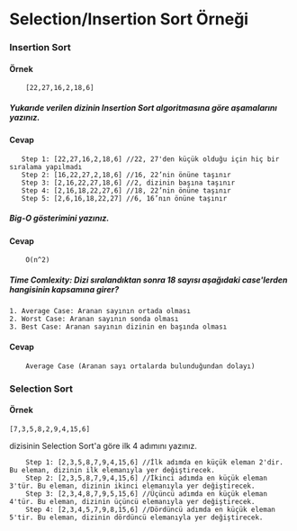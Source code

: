 # Selection/Insertion Sort Örneği

### Insertion Sort

#### Örnek

```` 
    [22,27,16,2,18,6] 
````

##### Yukarıde verilen dizinin Insertion Sort algoritmasına göre aşamalarını yazınız.

#### Cevap
````
   Step 1: [22,27,16,2,18,6] //22, 27'den küçük olduğu için hiç bir sıralama yapılmadı
   Step 2: [16,22,27,2,18,6] //16, 22’nin önüne taşınır
   Step 3: [2,16,22,27,18,6] //2, dizinin başına taşınır
   Step 4: [2,16,18,22,27,6] //18, 22’nin önüne taşınır
   Step 5: [2,6,16,18,22,27] //6, 16’nın önüne taşınır
````

##### Big-O gösterimini yazınız.

#### Cevap
```   
    O(n^2)
```
    

##### Time Comlexity: Dizi sıralandıktan sonra 18 sayısı aşağıdaki case'lerden hangisinin kapsamına girer?
    1. Average Case: Aranan sayının ortada olması
    2. Worst Case: Aranan sayının sonda olması
    3. Best Case: Aranan sayının dizinin en başında olması

#### Cevap
```
    Average Case (Aranan sayı ortalarda bulunduğundan dolayı)
```

### Selection Sort

#### Örnek

````
[7,3,5,8,2,9,4,15,6]
````
dizisinin Selection Sort'a göre ilk 4 adımını yazınız.
````
    Step 1: [2,3,5,8,7,9,4,15,6] //İlk adımda en küçük eleman 2'dir. Bu eleman, dizinin ilk elemanıyla yer değiştirecek.
    Step 2: [2,3,5,8,7,9,4,15,6] //İkinci adımda en küçük eleman 3'tür. Bu eleman, dizinin ikinci elemanıyla yer değiştirecek.
    Step 3: [2,3,4,8,7,9,5,15,6] //Üçüncü adımda en küçük eleman 4'tür. Bu eleman, dizinin üçüncü elemanıyla yer değiştirecek.
    Step 4: [2,3,4,5,7,9,8,15,6] //Dördüncü adımda en küçük eleman 5'tir. Bu eleman, dizinin dördüncü elemanıyla yer değiştirecek.
````